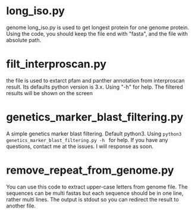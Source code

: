 # long_iso.py
genome
long_iso.py is used to get longest protein for one genome protein. Using the code, you should keep the file end with "fasta", and the file with absolute path. 

# filt_interproscan.py
the file is used to extarct pfam and panther annotation from interproscan result. Its defaults python version is 3.x. Using "-h" for help. The filtered results will be shown on the screen

# genetics_marker_blast_filtering.py
A simple genetics marker blast filtering. Default python3. Using `python3 genetics_marker_blast_filtering.py -h ` for help. If you have any questions, contact me at the issues. I will response as soon.

# remove_repeat_from_genome.py
You can use this code to extract upper-case letters from genome file. The sequences can be multi fastas but  each sequence should be in one line, rather multi lines. The output is stdout so you can redirect the result to another file.
